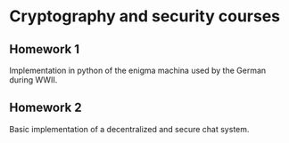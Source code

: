 # Cryptography and security courses

## Homework 1

Implementation in python of the enigma machina used by the German during WWII.

## Homework 2

Basic implementation of a decentralized and secure chat system.
